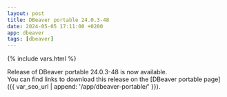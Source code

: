```yaml
---
layout: post
title: DBeaver portable 24.0.3-48
date: 2024-05-05 17:11:00 +0200
app: dbeaver
tags: [dbeaver]
---
```

{% include vars.html %}

Release of DBeaver portable 24.0.3-48 is now available.<br />
You can find links to download this release on the [DBeaver portable page]({{ var_seo_url | append: '/app/dbeaver-portable/' }}).
